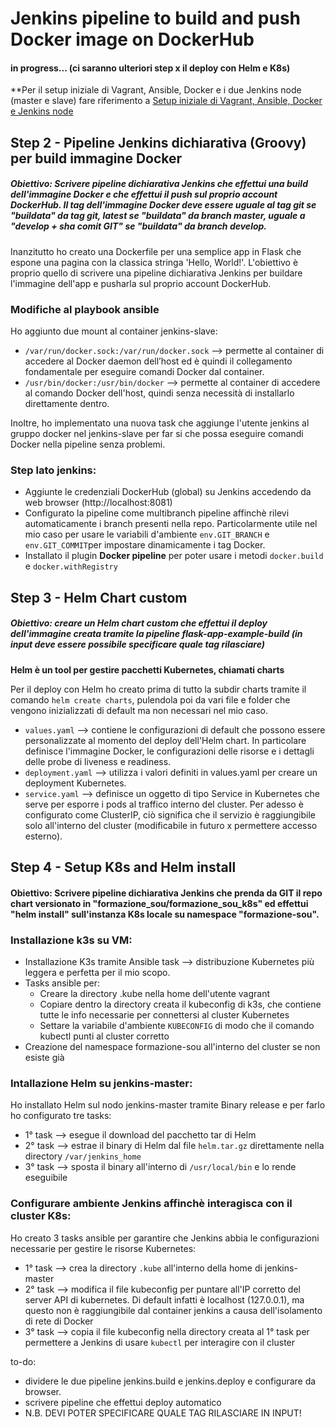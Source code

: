 # Jenkins pipeline to build and push Docker image on DockerHub

#### in progress... (ci saranno ulteriori step x il deploy con Helm e K8s)

**Per il setup iniziale di Vagrant, Ansible, Docker e i due Jenkins node (master e slave) fare riferimento a [Setup iniziale di Vagrant, Ansible, Docker e Jenkins node](https://github.com/Martybb01/formazione_sou/tree/4e9d75bbfd24366d9d26f2ae1b69b90c7c216248/setup_vagrant%2Bdocker%2Bansible)


## Step 2 - Pipeline Jenkins dichiarativa (Groovy) per build immagine Docker
##### **Obiettivo**: Scrivere pipeline dichiarativa Jenkins che effettui una build dell'immagine Docker e che effettui il push sul proprio account DockerHub. Il tag dell'immagine Docker deve essere uguale al tag git se "buildata" da tag git, latest se "buildata" da branch master, uguale  a "develop + sha comit GIT" se "buildata" da branch develop.

Inanzitutto ho creato una Dockerfile per una semplice app in Flask che espone una pagina con la classica stringa 'Hello, World!'.
L'obiettivo è proprio quello di scrivere una pipeline dichiarativa Jenkins per buildare l'immagine dell'app e pusharla sul proprio account DockerHub.

### Modifiche al playbook ansible
Ho aggiunto due mount al container jenkins-slave:
* `/var/run/docker.sock:/var/run/docker.sock` --> permette al container di accedere al Docker daemon dell’host ed è quindi il collegamento fondamentale per eseguire comandi Docker dal container.
* `/usr/bin/docker:/usr/bin/docker` -->  permette al container di accedere al comando Docker dell'host, quindi senza necessità di installarlo direttamente dentro.

Inoltre, ho implementato una nuova task che aggiunge l'utente jenkins al gruppo docker nel jenkins-slave per far si che possa eseguire comandi Docker nella pipeline senza problemi.

### Step lato jenkins:
* Aggiunte le credenziali DockerHub (global) su Jenkins accedendo da web browser (http://localhost:8081)
* Configurato la pipeline come multibranch pipeline affinchè rilevi automaticamente i branch presenti nella repo. Particolarmente utile nel mio caso per usare le variabili d'ambiente `env.GIT_BRANCH` e `env.GIT_COMMIT`per impostare dinamicamente i tag Docker.
* Installato il plugin **Docker pipeline** per poter usare i metodi `docker.build` e `docker.withRegistry`

## Step 3 - Helm Chart custom
##### **Obiettivo:** creare un Helm chart custom che effettui il deploy dell'immagine creata tramite la pipeline flask-app-example-build (in input deve essere possibile specificare quale tag rilasciare)

**Helm è un tool per gestire pacchetti Kubernetes, chiamati charts**

Per il deploy con Helm ho creato prima di tutto la subdir charts tramite il comando `helm create charts`, pulendola poi da vari file e folder che vengono inizializzati di default ma non necessari nel mio caso.
* `values.yaml` --> contiene le configurazioni di default che possono essere personalizzate al momento del deploy dell'Helm chart. In particolare definisce l'immagine Docker, le configurazioni delle risorse e i dettagli delle probe di liveness e readiness.
* `deployment.yaml` --> utilizza i valori definiti in values.yaml per creare un deployment Kubernetes.
* `service.yaml` --> definisce un oggetto di tipo Service in Kubernetes che serve per esporre i pods al traffico interno del cluster. Per adesso è configurato come ClusterIP, ciò significa che il servizio è raggiungibile solo all'interno del cluster (modificabile in futuro x permettere accesso esterno).

## Step 4 - Setup K8s and Helm install
#### **Obiettivo:** Scrivere pipeline dichiarativa Jenkins che prenda da GIT il repo chart versionato in "formazione_sou/formazione_sou_k8s" ed effettui "helm install" sull'instanza K8s locale su namespace "formazione-sou".

### Installazione k3s su VM:
* Installazione K3s tramite Ansible task --> distribuzione Kubernetes più leggera e perfetta per il mio scopo.
* Tasks ansible per: 
	* Creare la directory .kube nella home dell'utente vagrant
	* Copiare dentro la directory creata il kubeconfig di k3s, che contiene tutte le info necessarie per connettersi al cluster Kubernetes 
	* Settare la variabile d'ambiente `KUBECONFIG` di modo che il comando kubectl punti al cluster corretto
* Creazione del namespace formazione-sou all'interno del cluster se non esiste già

### Intallazione Helm su jenkins-master:
Ho installato Helm sul nodo jenkins-master tramite Binary release e per farlo ho configurato tre tasks: 
* 1° task --> esegue il download del pacchetto tar di Helm 
* 2° task --> estrae il binary di Helm dal file `helm.tar.gz` direttamente nella directory `/var/jenkins_home` 
* 3° task --> sposta il binary all'interno di `/usr/local/bin` e lo rende eseguibile

### Configurare ambiente Jenkins affinchè interagisca con il cluster K8s:
Ho creato 3 tasks ansible per garantire che Jenkins abbia le configurazioni necessarie per gestire le risorse Kubernetes:
* 1° task --> crea la directory `.kube` all'interno della home di jenkins-master
* 2° task --> modifica il file kubeconfig per puntare all'IP corretto del server API di kubernetes. Di default infatti è localhost (127.0.0.1), ma questo non è raggiungibile dal container jenkins a causa dell'isolamento di rete di Docker
* 3° task --> copia il file kubeconfig nella directory creata al 1° task per permettere a Jenkins di usare `kubectl` per interagire con il cluster

to-do:
- dividere le due pipeline jenkins.build e jenkins.deploy e configurare da browser.
- scrivere pipeline che effettui deploy automatico
- N.B. DEVI POTER SPECIFICARE QUALE TAG RILASCIARE IN INPUT!
